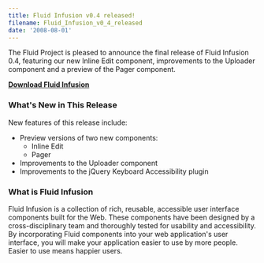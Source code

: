 ```yaml
---
title: Fluid Infusion v0.4 released!
filename: Fluid_Infusion_v0_4_released
date: '2008-08-01'
---
```

The Fluid Project is pleased to announce the final release of Fluid Infusion 0.4,
featuring our new Inline Edit component, improvements to the Uploader component and a preview of the Pager component.

**[Download Fluid Infusion](https://github.com/fluid-project/infusion)**

### What&#39;s New in This Release

New features of this release include:

* Preview versions of two new components:
  * Inline Edit
  * Pager
* Improvements to the Uploader component
* Improvements to the jQuery Keyboard Accessibility plugin

### What is Fluid Infusion

Fluid Infusion is a collection of rich, reusable, accessible user interface components built for the Web.
These components have been designed by a cross-disciplinary team and thoroughly tested for usability and
accessibility. By incorporating Fluid components into your web application&#39;s user interface, you will
make your application easier to use by more people. Easier to use means happier users.
